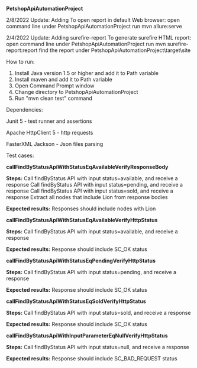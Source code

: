 **PetshopApiAutomationProject**

2/8/2022 Update:
Adding 
To open report in default Web browser:
open command line under PetshopApiAutomationProject
run mvn allure:serve

2/4/2022 Update:
Adding surefire-report
To generate surefire HTML report:
open command line under PetshopApiAutomationProject
run mvn surefire-report:report
find the report under PetshopApiAutomationProject\target\site

How to run:
1. Install Java version 1.5 or higher and add it to Path variable
2. Install maven and add it to Path variable
3. Open Command Prompt window
4. Change directory to PetshopApiAutomationProject
5. Run "mvn clean test" command


Dependencies:

Junit 5 - test runner and assertions

Apache HttpClient 5 - http requests

FasterXML Jackson - Json files parsing


Test cases:

**callFindByStatusApiWithStatusEqAvailableVerifyResponseBody**

**Steps:**
Call findByStatus API with input status=available, and receive a response
Call findByStatus API with input status=pending, and receive a response
Call findByStatus API with input status=sold, and receive a response
Extract all nodes that include Lion from response bodies

**Expected results:**
Responses should include nodes with Lion


**callFindByStatusApiWithStatusEqAvailableVerifyHttpStatus**

**Steps:**
Call findByStatus API with input status=available, and receive a response

**Expected results:**
Response should include SC_OK status


**callFindByStatusApiWithStatusEqPendingVerifyHttpStatus**

**Steps:**
Call findByStatus API with input status=pending, and receive a response

**Expected results:**
Response should include SC_OK status


**callFindByStatusApiWithStatusEqSoldVerifyHttpStatus**

**Steps:**
Call findByStatus API with input status=sold, and receive a response

**Expected results:**
Response should include SC_OK status


**callFindByStatusApiWithInputParameterEqNullVerifyHttpStatus**

**Steps:**
Call findByStatus API with input status=null, and receive a response

**Expected results:**
Response should include SC_BAD_REQUEST status